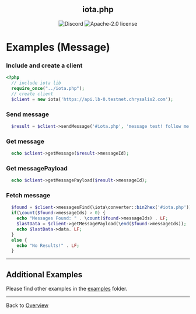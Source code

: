 <h2 align="center">iota.php</h2>

<p align="center">
  <a href="https://discord.iota.org/" style="text-decoration:none;"><img src="https://img.shields.io/badge/Discord-9cf.svg?logo=discord" alt="Discord"></a>
    <img src="https://img.shields.io/badge/license-Apache--2.0-green" alt="Apache-2.0 license">
</p>

# Examples (Message)

### Include and create a client

```php
<?php
  // include iota lib
  require_once("../iota.php");
  // create client
  $client = new iota('https://api.lb-0.testnet.chrysalis2.com');
```

### Send message

```php
  $result = $client->sendMessage('#iota.php', 'message test! follow me on Twitter @SourCL_Stefan');
```

### Get message

```php
  echo $client->getMessage($result->messageId);
```

### Get messagePayload

```php
  echo $client->getMessagePayload($result->messageId);
```


### Fetch message

```php
  $found = $client->messagesFind(\iota\converter::bin2hex('#iota.php'));
  if(\count($found->messageIds) > 0) {
    echo "Messages Found: " . \count($found->messageIds) . LF;
    $lastData = $client->getMessagePayload(\end($found->messageIds));
    echo $lastData->data. LF;
  }
  else {
    echo "No Results!" . LF;
  }
```

<hr>

## Additional Examples

Please find other examples in the [examples](../examples) folder.


<hr>

Back to [Overview](000_index.md)